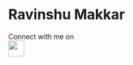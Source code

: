 # Ravinshu Makkar
Connect with me on<br>
<a href="https://twitter.com/iravinshu"><img height="32" width="32" src="https://cdn.jsdelivr.net/npm/simple-icons@v3/icons/twitter.svg" />
</a>
